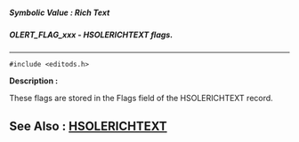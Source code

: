 ##### Symbolic Value : Rich Text
##### OLERT_FLAG_xxx - HSOLERICHTEXT flags.
---
```
#include <editods.h>
```
**Description :**

These flags are stored in the Flags field of the HSOLERICHTEXT record.

**See Also :**
[HSOLERICHTEXT](/domino-c-api-docs/reference/Data/HSOLERICHTEXT)
---
